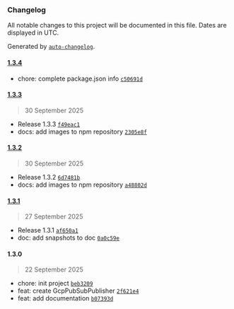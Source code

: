 ### Changelog

All notable changes to this project will be documented in this file. Dates are displayed in UTC.

Generated by [`auto-changelog`](https://github.com/CookPete/auto-changelog).

#### [1.3.4](https://github.com/pcandido/n8n-nodes-gcp-pubsub/compare/1.3.3...1.3.4)

- chore: complete package.json info [`c50691d`](https://github.com/pcandido/n8n-nodes-gcp-pubsub/commit/c50691dbaa6dce8e00059613c91de824ad537e6d)

#### [1.3.3](https://github.com/pcandido/n8n-nodes-gcp-pubsub/compare/1.3.2...1.3.3)

> 30 September 2025

- Release 1.3.3 [`f49eac1`](https://github.com/pcandido/n8n-nodes-gcp-pubsub/commit/f49eac10e82fd19c2e264cdd6f1b008b8ab89ab7)
- docs: add images to npm repository [`2305e8f`](https://github.com/pcandido/n8n-nodes-gcp-pubsub/commit/2305e8ffea5cbc6e466a83c8567e3d7af9ed25e3)

#### [1.3.2](https://github.com/pcandido/n8n-nodes-gcp-pubsub/compare/1.3.1...1.3.2)

> 30 September 2025

- Release 1.3.2 [`6d7481b`](https://github.com/pcandido/n8n-nodes-gcp-pubsub/commit/6d7481b500f6cdca6fb61d525993fd0d76748cec)
- docs: add images to npm repository [`a48802d`](https://github.com/pcandido/n8n-nodes-gcp-pubsub/commit/a48802d5e646214d171f0ba55b6247ea93eb47b2)

#### [1.3.1](https://github.com/pcandido/n8n-nodes-gcp-pubsub/compare/1.3.0...1.3.1)

> 27 September 2025

- Release 1.3.1 [`af650a1`](https://github.com/pcandido/n8n-nodes-gcp-pubsub/commit/af650a1dc97b41063bfdde4f105a406d183e310a)
- doc: add snapshots to doc [`0a0c59e`](https://github.com/pcandido/n8n-nodes-gcp-pubsub/commit/0a0c59ee71f4fb7002ac958882ad57236ab2919e)

#### 1.3.0

> 22 September 2025

- chore: init project [`beb3209`](https://github.com/pcandido/n8n-nodes-gcp-pubsub/commit/beb320967336c875d70d7413e8316ce519a6a00b)
- feat: create GcpPubSubPublisher [`2f621e4`](https://github.com/pcandido/n8n-nodes-gcp-pubsub/commit/2f621e4d1fdbd487ff67d9d014e9d2006fb44d9b)
- feat: add documentation [`b07393d`](https://github.com/pcandido/n8n-nodes-gcp-pubsub/commit/b07393de18ced9408482e499fc1f41e50e1e20ff)
